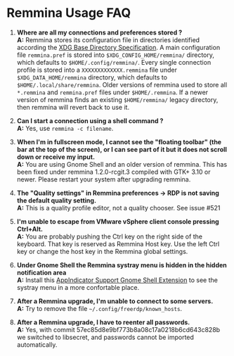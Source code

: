 # Remmina Usage FAQ

1. **Where are all my connections and preferences stored ?**  
**A:** Remmina stores its configuration file in directories identified according the [XDG Base Directory Specification](http://www.freedesktop.org/Standards/basedir-spec).
A main configuration file `remmina.pref` is stored into `$XDG_CONFIG_HOME/remmina/` directory, which defaults to `$HOME/.config/remmina/`.
Every single connection profile is stored into a `XXXXXXXXXXXXX.remmina` file under `$XDG_DATA_HOME/remmina` directory, which defaults to `$HOME/.local/share/remmina`.
Older versions of remmina used to store all `*.remmina` and `remmina.pref` files under `$HOME/.remmina`. If a newer version of remmina finds an existing `$HOME/remmina/` legacy directory, then remmina will revert back to use it.

2. **Can I start a connection using a shell command ?**  
**A:** Yes, use `remmina -c filename`.

3. **When I'm in fullscreen mode, I cannot see the "floating toolbar" (the bar at the top of the screen), or I can see part of it but it does not scroll down or receive my input.**  
**A:** You are using Gnome Shell and an older version of remmina. This has been fixed under remmina 1.2.0-rcgit.3 compiled with GTK+ 3.10 or newer. Please restart your system after upgrading remmina.

4. **The "Quality settings" in Remmina preferences -> RDP is not saving the default quality setting.**  
**A:** This is a quality profile editor, not a quality chooser. See issue #521

5. **I'm unable to escape from VMware vSphere client console pressing Ctrl+Alt.**  
**A:** You are probably pushing the Ctrl key on the right side of the keyboard. That key is reserved as Remmina Host key. Use the left Ctrl key or change the host key in the Remmina global settings.

6. **Under Gnome Shell the Remmina systray menu is hidden in the hidden notification area**  
**A:** Install this [AppIndicator Support Gnome Shell Extension](https://extensions.gnome.org/extension/615/appindicator-support/) to see the systray menu in a more confortable place.

7. **After a Remmina upgrade, I'm unable to connect to some servers.**  
**A:** Try to remove the file `~/.config/freerdp/known_hosts`.

8. **After a Remmina upgrade, I have to reenter all passwords.**  
**A:** Yes, with commit 57ec85d8e9bf773b8a08c17a0218b6cd643c828b we switched to libsecret, and passwords cannot be imported automatically.
